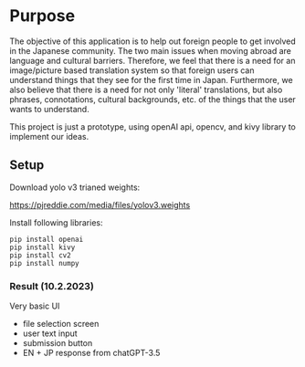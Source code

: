 # Purpose
The objective of this application is to help out foreign people to get involved in the Japanese community. The two main issues when moving abroad are language and cultural barriers. Therefore, we feel that there is a need for an image/picture based translation system so that foreign users can understand things that they see for the first time in Japan. Furthermore, we also believe that there is a need for not only 'literal' translations, but also phrases, connotations, cultural backgrounds, etc. of the things that the user wants to understand.

This project is just a prototype, using openAI api, opencv, and kivy library to implement our ideas.

## Setup
Download yolo v3 trianed weights:

https://pjreddie.com/media/files/yolov3.weights

Install following libraries:
```
pip install openai
pip install kivy
pip install cv2
pip install numpy
```

### Result (10.2.2023)
Very basic UI
- file selection screen
- user text input
- submission button
- EN + JP response from chatGPT-3.5




